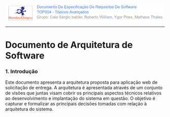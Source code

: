 ![](/assets/logo_mandou_chegou.png)

---

# Documento de Arquitetura de Software

### 1. Introdução

Este documento apresenta a arquitetura proposta para aplicação web de solicitação de entrega. A arquitetura é apresentada através de um conjunto de visões que juntas visam cobrir os principais aspectos técnicos relativos ao desenvolvimento e implantação do sistema em questão. O objetivo é capturar e formalizar as principais decisões tomadas com relação à arquitetura do sistema.



